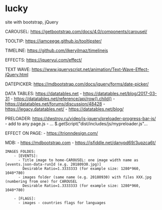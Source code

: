 # lucky
site with bootstrap, jQuery

CAROUSEL:
https://getbootstrap.com/docs/4.0/components/carousel/

TOOLTIP:
https://iamceege.github.io/tooltipster/

TIMELINE:
https://github.com/ilkeryilmaz/timelinejs

EFFECTS:
https://jqueryui.com/effect/

TEXT WAVE:
https://www.jqueryscript.net/animation/Text-Wave-Effect-jQuery.html

DATEPICKER:
https://mdbootstrap.com/docs/jquery/forms/date-picker/

DATA TABLES:
https://datatables.net
    - https://datatables.net/blog/2017-03-31
    - https://datatables.net/reference/api/row().child()
    - https://datatables.net/forums/discussion/48428
    - https://legacy.datatables.net/
    - https://datatables.net/blog/

PRELOADER:
https://dwstroy.ru/video/js-jquery/preloader-progress-bar-js/
    - add to any page.js - ... $.getScript("dist/includes/js/mypreloader.js"...

EFFECT ON PAGE:
    - https://trionndesign.com/

MDB:
    - https://mdbootstrap.com
    - https://jsfiddle.net/danypd69/3upzca6t/

~~~~~~~~~~~~~~~~~~~~~~~~~~~~~~~~~~~~~~~~~~~~~~~~~~~~~~~~~~~~~
IMAGES FOLDES:
    - [EVENTS]:
      - Title image to home-CAROUSEL: one image width name as [events.json-data-runId (e.g. 20180930.jpg)]
        Desirable Ratio=1.3333333 (for example size: 1280*960, 1040*780)
      - images folder (same name (e.g. 20180930) with files XXX.jpg (numbering from one) for CAROUSEL
        Desirable Ratio=1.3333333 (for example size: 1280*960, 1040*780)

    - [FLAGS]:
      - images - countries flags for languages